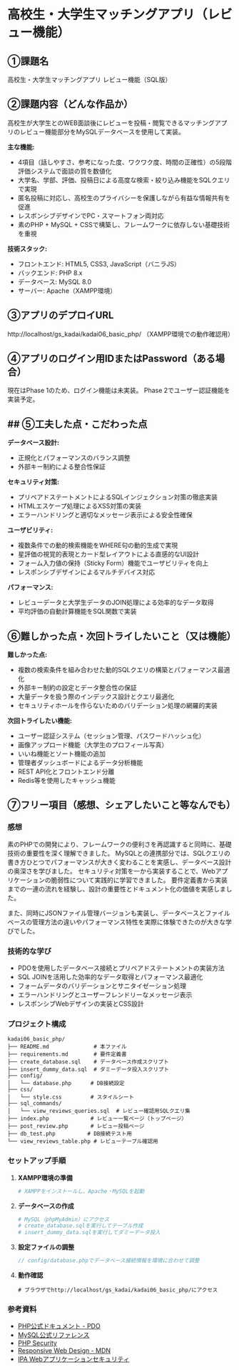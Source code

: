 # 高校生・大学生マッチングアプリ（レビュー機能）

## ①課題名
高校生・大学生マッチングアプリ レビュー機能（SQL版）

## ②課題内容（どんな作品か）
高校生が大学生とのWEB面談後にレビューを投稿・閲覧できるマッチングアプリのレビュー機能部分をMySQLデータベースを使用して実装。

**主な機能:**
- 4項目（話しやすさ、参考になった度、ワクワク度、時間の正確性）の5段階評価システムで面談の質を数値化
- 大学名、学部、評価、投稿日による高度な検索・絞り込み機能をSQLクエリで実現
- 匿名投稿に対応し、高校生のプライバシーを保護しながら有益な情報共有を促進
- レスポンシブデザインでPC・スマートフォン両対応
- 素のPHP + MySQL + CSSで構築し、フレームワークに依存しない基礎技術を重視

**技術スタック:**
- フロントエンド: HTML5, CSS3, JavaScript（バニラJS）
- バックエンド: PHP 8.x
- データベース: MySQL 8.0
- サーバー: Apache（XAMPP環境）

## ③アプリのデプロイURL
http://localhost/gs_kadai/kadai06_basic_php/
（XAMPP環境での動作確認用）

## ④アプリのログイン用IDまたはPassword（ある場合）
現在はPhase 1のため、ログイン機能は未実装。
Phase 2でユーザー認証機能を実装予定。

## ## ⑤工夫した点・こだわった点
**データベース設計:**
- 正規化とパフォーマンスのバランス調整
- 外部キー制約による整合性保証

**セキュリティ対策:**
- プリペアドステートメントによるSQLインジェクション対策の徹底実装
- HTMLエスケープ処理によるXSS対策の実装
- エラーハンドリングと適切なメッセージ表示による安全性確保

**ユーザビリティ:**
- 複数条件での動的検索機能をWHERE句の動的生成で実現
- 星評価の視覚的表現とカード型レイアウトによる直感的なUI設計
- フォーム入力値の保持（Sticky Form）機能でユーザビリティを向上
- レスポンシブデザインによるマルチデバイス対応

**パフォーマンス:**
- レビューデータと大学生データのJOIN処理による効率的なデータ取得
- 平均評価の自動計算機能をSQL関数で実装

## ⑥難しかった点・次回トライしたいこと（又は機能）
**難しかった点:**
- 複数の検索条件を組み合わせた動的SQLクエリの構築とパフォーマンス最適化
- 外部キー制約の設定とデータ整合性の保証
- 大量データを扱う際のインデックス設計とクエリ最適化
- セキュリティホールを作らないためのバリデーション処理の網羅的実装

**次回トライしたい機能:**
- ユーザー認証システム（セッション管理、パスワードハッシュ化）
- 画像アップロード機能（大学生のプロフィール写真）
- いいね機能とソート機能の追加
- 管理者ダッシュボードによるデータ分析機能
- REST API化とフロントエンド分離
- Redis等を使用したキャッシュ機能

## ⑦フリー項目（感想、シェアしたいこと等なんでも）

### 感想
素のPHPでの開発により、フレームワークの便利さを再認識すると同時に、基礎技術の重要性を深く理解できました。
MySQLとの連携部分では、SQLクエリの書き方ひとつでパフォーマンスが大きく変わることを実感し、データベース設計の奥深さを学びました。
セキュリティ対策を一から実装することで、Webアプリケーションの脆弱性について実践的に学習できました。
要件定義書から実装までの一連の流れを経験し、設計の重要性とドキュメント化の価値を実感しました。

また、同時にJSONファイル管理バージョンも実装し、データベースとファイルベースの管理方法の違いやパフォーマンス特性を実際に体験できたのが大きな学びでした。

### 技術的な学び
- PDOを使用したデータベース接続とプリペアドステートメントの実装方法
- SQL JOINを活用した効率的なデータ取得とパフォーマンス最適化
- フォームデータのバリデーションとサニタイゼーション処理
- エラーハンドリングとユーザーフレンドリーなメッセージ表示
- レスポンシブWebデザインの実装とCSS設計

### プロジェクト構成
```
kadai06_basic_php/
├── README.md              # 本ファイル
├── requirements.md        # 要件定義書
├── create_database.sql    # データベース作成スクリプト
├── insert_dummy_data.sql  # ダミーデータ投入スクリプト
├── config/
│   └── database.php      # DB接続設定
├── css/
│   └── style.css         # スタイルシート
├── sql_commands/
│   └── view_reviews_queries.sql  # レビュー確認用SQLクエリ集
├── index.php             # レビュー一覧ページ（トップページ）
├── post_review.php       # レビュー投稿ページ
├── db_test.php          # DB接続テスト用
└── view_reviews_table.php # レビューテーブル確認用
```

### セットアップ手順
1. **XAMPP環境の準備**
   ```bash
   # XAMPPをインストールし、Apache・MySQLを起動
   ```

2. **データベースの作成**
   ```bash
   # MySQL（phpMyAdmin）にアクセス
   # create_database.sqlを実行してテーブル作成
   # insert_dummy_data.sqlを実行してダミーデータ投入
   ```

3. **設定ファイルの調整**
   ```php
   // config/database.phpでデータベース接続情報を環境に合わせて調整
   ```

4. **動作確認**
   ```
   # ブラウザでhttp://localhost/gs_kadai/kadai06_basic_php/にアクセス
   ```

### 参考資料
- [PHP公式ドキュメント - PDO](https://www.php.net/manual/ja/book.pdo.php)
- [MySQL公式リファレンス](https://dev.mysql.com/doc/refman/8.0/ja/data-types.html)
- [PHP Security](https://www.php.net/manual/ja/security.php)
- [Responsive Web Design - MDN](https://developer.mozilla.org/ja/docs/Learn/CSS/CSS_layout/Responsive_Design)
- [IPA Webアプリケーションセキュリティ](https://www.ipa.go.jp/security/vuln/websecurity.html)
